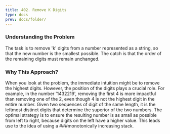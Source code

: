 ```yaml
---
title: 402. Remove K Digits
type: docs
prev: docs/folder/
---
```



### Understanding the Problem
The task is to remove 'k' digits from a number represented as a string, so that the new number is the smallest possible. The catch is that the order of the remaining digits must remain unchanged. 

### Why This Approach?
When you look at the problem, the immediate intuition might be to remove the highest digits. However, the position of the digits plays a crucial role. For example, in the number '1432219', removing the first 4 is more impactful than removing one of the 2, even though 4 is not the highest digit in the entire number. 
Given two sequences of digit of the same length, it is the leftmost distinct digits that determine the superior of the two numbers. 
The optimal strategy is to ensure the resulting number is as small as possible from left to right, because digits on the left have a higher value. This leads use to the idea of using a ###monotonically increasing stack. 

